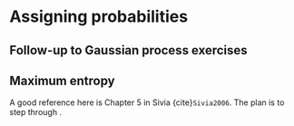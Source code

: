 # Assigning probabilities

## Follow-up to Gaussian process exercises

## Maximum entropy

A good reference here is Chapter 5 in Sivia {cite}`Sivia2006`.
The plan is to step through [](notebooks/Maximum_entropy/Max_Ent.ipynb).